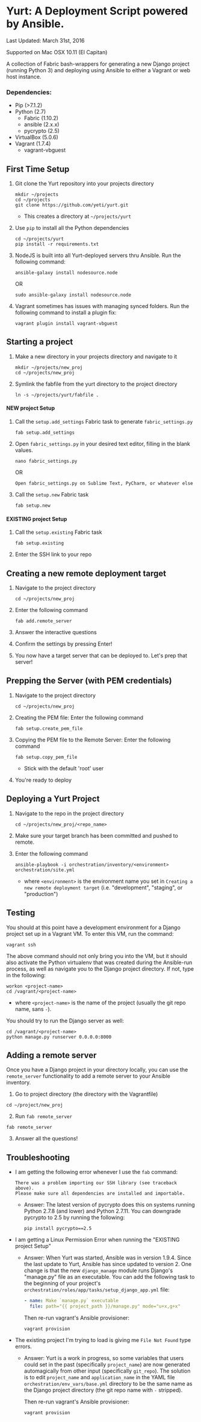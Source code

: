 # Yurt: A Deployment Script powered by Ansible.

Last Updated: March 31st, 2016

Supported on Mac OSX 10.11 (El Capitan)

A collection of Fabric bash-wrappers for generating a new Django project (running Python 3) and
deploying using Ansible to either a Vagrant or web host instance.

### Dependencies:
- Pip (>7.1.2)
- Python (2.7)
    - Fabric (1.10.2)
    - ansible (2.x.x)
    - pycrypto (2.5)
- VirtualBox (5.0.6)
- Vagrant (1.7.4)
    - vagrant-vbguest

## First Time Setup

1. Git clone the Yurt repository into your projects directory
    ```
    mkdir ~/projects
    cd ~/projects
    git clone https://github.com/yeti/yurt.git
    ```
    - This creates a directory at `~/projects/yurt`

2. Use `pip` to install all the Python dependencies
    ```
    cd ~/projects/yurt
    pip install -r requirements.txt
    ```

3. NodeJS is built into all Yurt-deployed servers thru Ansible. Run the following command:
    ```
    ansible-galaxy install nodesource.node
    ```
    OR
    ```
    sudo ansible-galaxy install nodesource.node
    ```

4. Vagrant sometimes has issues with managing synced folders. Run the following command to install a plugin fix:
    ```
    vagrant plugin install vagrant-vbguest
    ```

## Starting a project

1. Make a new directory in your projects directory and navigate to it

    ```
    mkdir ~/projects/new_proj
    cd ~/projects/new_proj
    ```
2. Symlink the fabfile from the yurt directory to the project directory

    ```
    ln -s ~/projects/yurt/fabfile .
    ```

#### NEW project Setup

1. Call the `setup.add_settings` Fabric task to generate `fabric_settings.py`

   ```
   fab setup.add_settings
   ```
   
2. Open `fabric_settings.py` in your desired text editor, filling in the blank values.

   ```
   nano fabric_settings.py
   ```
   
   OR
   
   ```
   Open fabric_settings.py on Sublime Text, PyCharm, or whatever else
   ```
   
3. Call the `setup.new` Fabric task

   ```
   fab setup.new
   ```

#### EXISTING project Setup

1. Call the `setup.existing` Fabric task

   ```
   fab setup.existing
   ```
2. Enter the SSH link to your repo

## Creating a new remote deployment target

1. Navigate to the project directory

    ```
    cd ~/projects/new_proj
    ```
    
2. Enter the following command

    ```
    fab add.remote_server
    ```

3. Answer the interactive questions

4. Confirm the settings by pressing Enter!

5. You now have a target server that can be deployed to. Let's prep that server!

## Prepping the Server (with PEM credentials)

1. Navigate to the project directory

    ```
    cd ~/projects/new_proj
    ```

2. Creating the PEM file: Enter the following command

    ```
    fab setup.create_pem_file
    ```

3. Copying the PEM file to the Remote Server: Enter the following command

    ```
    fab setup.copy_pem_file
    ```
    * Stick with the default 'root' user

4. You're ready to deploy

## Deploying a Yurt Project

1. Navigate to the repo in the project directory
   
   ```
   cd ~/projects/new_proj/<repo_name>
   ```

2. Make sure your target branch has been committed and pushed to remote.
   
3. Enter the following command

   ```
   ansible-playbook -i orchestration/inventory/<environment> orchestration/site.yml
   ```
   
   * where `<environment>` is the environment name you set in `Creating a new remote deployment target` (i.e. "development", "staging", or "production")

## Testing

You should at this point have a development environment for a Django project set up in a Vagrant VM.
To enter this VM, run the command:

```
vagrant ssh
```

The above command should not only bring you into the VM, but it should also activate the Python virtualenv that was
created during the Ansible-run process, as well as navigate you to the Django project directory. If not, type in the following:

```
workon <project-name>
cd /vagrant/<project-name>
```
- where `<project-name>` is the name of the project (usually the git repo name, sans `-`).

You should try to run the Django server as well:

```
cd /vagrant/<project-name>
python manage.py runserver 0.0.0.0:8000
```

## Adding a remote server

Once you have a Django project in your directory locally, you can use the `remote_server` functionality to add a remote
server to your Ansible inventory.

1. Go to project directory (the directory with the Vagrantfile)

```
cd ~/project/new_proj
```

2. Run `fab remote_server`

```
fab remote_server
```

3. Answer all the questions!


## Troubleshooting

- I am getting the following error whenever I use the `fab` command:
  ```
  There was a problem importing our SSH library (see traceback above).
  Please make sure all dependencies are installed and importable.
  ```
  - Answer: The latest version of pycrypto does this on systems running
    Python 2.7.8 (and lower) and Python 2.7.11. You can downgrade pycrypto to 2.5 by
    running the following:

    ```
    pip install pycrypto==2.5
    ```

- I am getting a Linux Permission Error when running the "EXISTING project Setup"
  - Answer: When Yurt was started, Ansible was in version 1.9.4. Since the last update to Yurt, Ansible has since
    updated to version 2. One change is that the new `django_manage` module runs Django's "manage.py" file
    as an executable. You can add the following task to the beginning of your project's
    `orchestration/roles/app/tasks/setup_django_app.yml` file:

    ```yaml
    - name: Make `manage.py` executable
      file: path="{{ project_path }}/manage.py" mode="u+x,g+x"
    ```
    
    Then re-run vagrant's Ansible provisioner:
    
    ```
    vagrant provision
    ```

- The existing project I'm trying to load is giving me `File Not Found` type errors.
  - Answer: Yurt is a work in progress, so some variables that users could set in the past (specifically `project_name`)
    are now generated automagically from other input (specifically `git_repo`). The solution is to edit `project_name` and
    `application_name` in the YAML file `orchestration/env_vars/base.yml` directory to be the same name
    as the Django project directory (the git repo name with `-` stripped).

    Then re-run vagrant's Ansible provisioner:    

    ```
    vagrant provision
    ```

